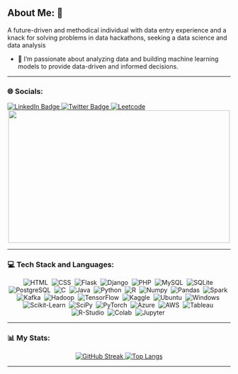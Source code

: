 ## About Me: 👋

A future-driven and methodical individual with data entry experience and a knack for solving problems in data hackathons, seeking a data science and data analysis
- 🔭 I’m passionate about analyzing data and building machine learning models to provide data-driven and informed decisions.

---

### 🌐 Socials:
<div>
  <a href="https://www.linkedin.com/in/thorne-musau/" target="_blank">
    <img src="https://img.shields.io/badge/linkedin-%230077B5.svg?style=for-the-badge&logo=linkedin&logoColor=white" alt="LinkedIn Badge"/>
  </a>
  <a href="https://twitter.com/mvs4v" target="_blank">
    <img src="https://img.shields.io/badge/X-%23000000.svg?style=for-the-badge&logo=X&logoColor=white" alt="Twitter Badge"/>
  </a>
  <a href="https://leetcode.com/u/Thorne-Musau/" target="_blank">
    <img src="https://img.shields.io/badge/LeetCode-000000?style=for-the-badge&logo=LeetCode&logoColor=#d16c06" alt="Leetcode"/>
  </a>
</div>
<img src="https://komarev.com/ghpvc/?username=Thorne-Musau&style=flat-square&color=blue" alt=""/>

<div align="center">
  <img src="https://media.giphy.com/media/dWesBcTLavkZuG35MI/giphy.gif" width="500" height="300"/>
</div>

---

### 💻 Tech Stack and Languages:

<div align="center">
  <img src="https://img.shields.io/badge/HTML5-E34F26?style=for-the-badge&logo=html5&logoColor=white" title="HTML5" alt="HTML" />&nbsp;
  <img src="https://img.shields.io/badge/css3-%231572B6.svg?style=for-the-badge&logo=css3&logoColor=white" title="CSS3" alt="CSS" />&nbsp;
  <img src="https://img.shields.io/badge/Flask-000000?style=for-the-badge&logo=flask&logoColor=white" title="Flask" alt="Flask" />&nbsp;
  <img src="https://img.shields.io/badge/Django-092E20?style=for-the-badge&logo=django&logoColor=white" title="Django" alt="Django" />&nbsp;
  <img src="https://img.shields.io/badge/PHP-777BB4?style=for-the-badge&logo=php&logoColor=white" title="PHP" alt="PHP" />&nbsp;
  <img src="https://img.shields.io/badge/MySQL-00000F?style=for-the-badge&logo=mysql&logoColor=white" title="MySQL" alt="MySQL" />&nbsp;
  <img src="https://img.shields.io/badge/SQLite-07405E?style=for-the-badge&logo=sqlite&logoColor=white" title="SQLite" alt="SQLite" />&nbsp;
  <img src="https://img.shields.io/badge/PostgreSQL-316192?style=for-the-badge&logo=postgresql&logoColor=white" title="PostgreSQL" alt="PostgreSQL" "/>&nbsp;
  <img src="https://img.shields.io/badge/C-00599C?style=for-the-badge&logo=c&logoColor=white" title="C" alt="C" />&nbsp;
  <img src="https://img.shields.io/badge/Java-ED8B00?style=for-the-badge&logo=openjdk&logoColor=white" title="Java" alt="Java" />&nbsp;
  <img src="https://img.shields.io/badge/Python-14354C?style=for-the-badge&logo=python&logoColor=white" title="Python" alt="Python" />&nbsp;
  <img src="https://img.shields.io/badge/R-276DC3?style=for-the-badge&logo=r&logoColor=white" title="R" alt="R" />&nbsp;
  <img src="https://img.shields.io/badge/numpy-%23013243.svg?style=for-the-badge&logo=numpy&logoColor=white" title="Numpy" alt="Numpy" />&nbsp;
  <img src="https://img.shields.io/badge/pandas-%23150458.svg?style=for-the-badge&logo=pandas&logoColor=white" title="Pandas" alt="Pandas" />&nbsp;
  <img src="https://img.shields.io/badge/Apache%20Spark-FDEE21?style=flat-square&logo=apachespark&logoColor=black" title="Spark" alt="Spark" />&nbsp;
  <img src="https://img.shields.io/badge/Apache%20Kafka-000?style=for-the-badge&logo=apachekafka" title="Kafka" alt="Kafka" />&nbsp;
  <img src="https://img.shields.io/badge/Apache%20Hadoop-66CCFF?style=for-the-badge&logo=apachehadoop&logoColor=black" title="Hadoop" alt="Hadoop" />&nbsp;
  <img src="https://img.shields.io/badge/TensorFlow-FF6F00?style=for-the-badge&logo=tensorflow&logoColor=white" title="TensorFlow" alt="TensorFlow" />&nbsp;
  <img src="https://img.shields.io/badge/Kaggle-20BEFF?style=for-the-badge&logo=Kaggle&logoColor=white" title="Kaggle" alt="Kaggle" />&nbsp;
  <img src="https://img.shields.io/badge/Linux-FCC624?style=for-the-badge&logo=linux&logoColor=black" title="Ubuntu" alt="Ubuntu" />&nbsp;
  <img src="https://img.shields.io/badge/Windows-0078D6?style=for-the-badge&logo=windows&logoColor=white" title="Windows" alt="Windows" />&nbsp;
  <img src="https://img.shields.io/badge/scikit--learn-%23F7931E.svg?style=for-the-badge&logo=scikit-learn&logoColor=white" title="Scikit-Learn" alt="Scikit-Learn" />&nbsp;
  <img src="https://img.shields.io/badge/SciPy-%230C55A5.svg?style=for-the-badge&logo=scipy&logoColor=%white" title="SciPy" alt="SciPy" />&nbsp;
  <img src="https://img.shields.io/badge/PyTorch-%23EE4C2C.svg?style=for-the-badge&logo=PyTorch&logoColor=white" title="PyTorch" alt="PyTorch" />&nbsp;
  <img src="https://img.shields.io/badge/Microsoft_Azure-0089D6?style=for-the-badge&logo=microsoft-azure&logoColor=white" title="Azure" alt="Azure" />&nbsp;
  <img src="https://img.shields.io/badge/Amazon_AWS-232F3E?style=for-the-badge&logo=amazon-aws&logoColor=white" title="AWS" alt="AWS" />&nbsp;
  <img src="https://img.shields.io/badge/Tableau-E97627?style=for-the-badge&logo=Tableau&logoColor=white" title="Tableau" alt="Tableau" />&nbsp;
  <img src="https://img.shields.io/badge/RStudio-75AADB?style=for-the-badge&logo=RStudio&logoColor=white" title="R-Studio" alt="R-Studio" />&nbsp;
  <img src="https://img.shields.io/badge/Colab-F9AB00?style=for-the-badge&logo=googlecolab&color=525252" title="Colab" alt="Colab" />&nbsp;
  <img src="https://img.shields.io/badge/jupyter-%23FA0F00.svg?style=for-the-badge&logo=jupyter&logoColor=white" title="Jupyter" alt="Jupyter" />&nbsp;
</div>

---

### 📊 My Stats:

<div align="center">
  <a href="https://git.io/streak-stats">
    <img src="https://streak-stats.demolab.com/?user=Thorne-Musau" alt="GitHub Streak"/>
  </a>
  <a href="https://github.com/anuraghazra/github-readme-stats">
    <img src="https://github-readme-stats.vercel.app/api/top-langs/?username=Thorne-Musau&layout=compact&theme=vision-friendly-dark" alt="Top Langs"/>
  </a>
</div>

---

